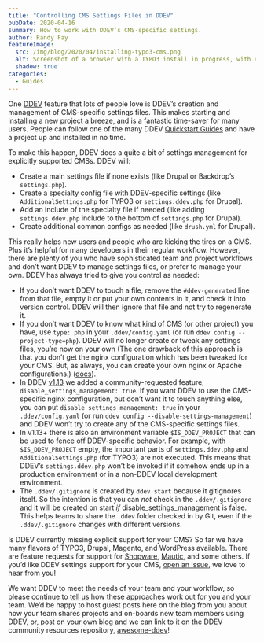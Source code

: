 ```yaml
---
title: "Controlling CMS Settings Files in DDEV"
pubDate: 2020-04-16
summary: How to work with DDEV’s CMS-specific settings.
author: Randy Fay
featureImage:
  src: /img/blog/2020/04/installing-typo3-cms.png
  alt: Screenshot of a browser with a TYPO3 install in progress, with emphasis on a button that reads “No problems detected, continue with installation”
  shadow: true
categories:
  - Guides
---
```


One [DDEV](http://github.com/ddev/ddev) feature that lots of people love is DDEV’s creation and management of CMS-specific settings files. This makes starting and installing a new project a breeze, and is a fantastic time-saver for many users. People can follow one of the many DDEV [Quickstart Guides](https://ddev.readthedocs.io/en/stable/users/cli-usage/#quickstart-guides) and have a project up and installed in no time.

To make this happen, DDEV does a quite a bit of settings management for explicitly supported CMSs. DDEV will:

- Create a main settings file if none exists (like Drupal or Backdrop’s `settings.php`).
- Create a specialty config file with DDEV-specific settings (like `AdditionalSettings.php` for TYPO3 or `settings.ddev.php` for Drupal).
- Add an include of the specialty file if needed (like adding `settings.ddev.php` include to the bottom of `settings.php` for Drupal).
- Create additional common configs as needed (like `drush.yml` for Drupal).

This really helps new users and people who are kicking the tires on a CMS. Plus it’s helpful for many developers in their regular workflow. However, there are plenty of you who have sophisticated team and project workflows and don’t want DDEV to manage settings files, or prefer to manage your own. DDEV has always tried to give you control as needed:

- If you don’t want DDEV to touch a file, remove the `#ddev-generated` line from that file, empty it or put your own contents in it, and check it into version control. DDEV will then ignore that file and not try to regenerate it.
- If you don’t want DDEV to know what kind of CMS (or other project) you have, use `type: php` in your `.ddev/config.yaml` (or run `ddev config --project-type=php`). DDEV will no longer create or tweak any settings files, you’re now on your own (The one drawback of this approach is that you don’t get the nginx configuration which has been tweaked for your CMS. But, as always, you can create your own nginx or Apache configurations.) ([docs](https://ddev.readthedocs.io/en/stable/users/extend/customization-extendibility/)).
- In DDEV [v1.13](https://github.com/ddev/ddev/releases) we added a community-requested feature, `disable_settings_management: true`. If you want DDEV to use the CMS-specific nginx configuration, but don’t want it to touch anything else, you can put `disable_settings_management: true` in your `.ddev/config.yaml` (or run `ddev config --disable-settings-management`) and DDEV won’t try to create any of the CMS-specific settings files.
- In v1.13+ there is also an environment variable `$IS_DDEV_PROJECT` that can be used to fence off DDEV-specific behavior. For example, with `$IS_DDEV_PROJECT` empty, the important parts of `settings.ddev.php` and `AdditionalSettings.php` (for TYPO3) are not executed. This means that DDEV’s `settings.ddev.php` won’t be invoked if it somehow ends up in a production environment or in a non-DDEV local development environment.
- The `.ddev/.gitignore` is created by `ddev start` because it gitignores itself. So the intention is that you can _not_ check in the `.ddev/.gitignore` and it will be created on start _if_ disable_settings_management is false. This helps teams to share the `.ddev` folder checked in by Git, even if the `.ddev/.gitignore` changes with different versions.

Is DDEV currently missing explicit support for your CMS? So far we have many flavors of TYPO3, Drupal, Magento, and WordPress available. There are feature requests for support for [Shopware](https://github.com/ddev/ddev/issues/1988), [Mautic](https://github.com/ddev/ddev/issues/2154), and some others. If you’d like DDEV settings support for your CMS, [open an issue](https://github.com/ddev/ddev/issues/new/choose), we love to hear from you!

We want DDEV to meet the needs of your team and your workflow, so please continue to [tell us](https://ddev.readthedocs.io/en/stable/#support-and-user-contributed-documentation) how these approaches work out for you and your team. We’d be happy to host guest posts here on the blog from you about how your team shares projects and on-boards new team members using DDEV, or, post on your own blog and we can link to it on the DDEV community resources repository, [awesome-ddev](http://github.com/ddev/awesome-ddev)!

